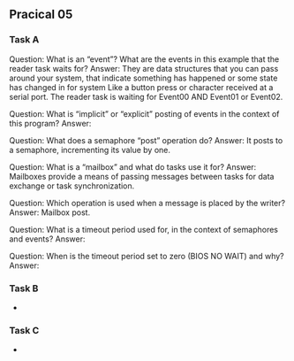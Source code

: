 ## Pracical 05

### Task A
Question: What is an “event”? What are the events in this example that the reader 
task waits
for?
Answer: They are data structures that you can pass around your system, that indicate something has happened or some state has changed in for system Like a button press or character received at a serial port. The reader task is waiting for Event00 AND Event01 or Event02.  

Question: What is “implicit” or “explicit” posting of events in the context of this 
program?
Answer: 

Question: What does a semaphore “post” operation do?
Answer: It posts to a semaphore, incrementing its value by one.  

Question: What is a “mailbox” and what do tasks use it for?
Answer: Mailboxes provide a means of passing messages between tasks for data exchange or task synchronization.  

Question: Which operation is used when a message is placed by the writer?
Answer: Mailbox post.  

Question: What is a timeout period used for, in the context of semaphores and 
events?
Answer:

Question: When is the timeout period set to zero (BIOS NO WAIT) and why?
Answer:

### Task B
- 

### Task C
- 

